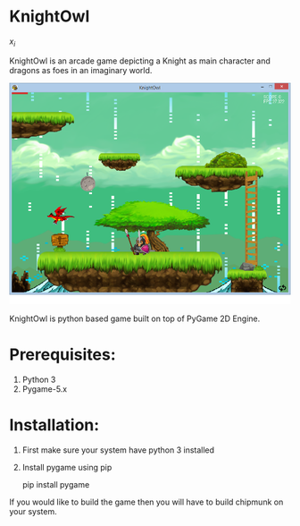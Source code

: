 # KnightOwl

$x_{i}$

KnightOwl is an arcade game depicting a Knight as main character and dragons as foes in an imaginary world.

![Screenshot](https://raw.githubusercontent.com/manish7294/KnightOwl/master/GameScreen.png)

KnightOwl is python based game built on top of PyGame 2D Engine.

# Prerequisites:
1. Python 3
2. Pygame-5.x

# Installation:
1. First make sure your system have python 3 installed
2. Install pygame using pip
   
   pip install pygame
   

If you would like to build the game then you will have to build chipmunk on your system.
